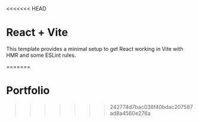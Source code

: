 <<<<<<< HEAD
# React + Vite

This template provides a minimal setup to get React working in Vite with HMR and some ESLint rules.

=======
# Portfolio
>>>>>>> 242774d7bac038f40bdac207587ad8a4560e276a
